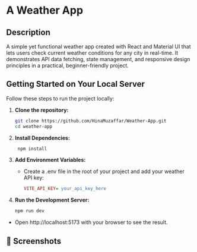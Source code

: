 # A Weather App

## Description

A simple yet functional weather app created with React and Material UI that lets users check current weather conditions for any city in real-time. It demonstrates API data fetching, state management, and responsive design principles in a practical, beginner-friendly project.

## Getting Started on Your Local Server

Follow these steps to run the project locally:

1. **Clone the repository:**

   ```bash
   git clone https://github.com/HinaMuzaffar/Weather-App.git
   cd weather-app

   ```

2. **Install Dependencies:**
   ```bash
    npm install
   ```
3. **Add Environment Variables:**
   - Create a .env file in the root of your project and add your weather API key:
     ```ini
     VITE_API_KEY= your_api_key_here
     ```
4. **Run the Development Server:**
   ```bash
   npm run dev
   ```

- Open http://localhost:5173 with your browser to see the result.

## 📸 Screenshots
